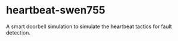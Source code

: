 # heartbeat-swen755
A smart doorbell simulation to simulate the heartbeat tactics for fault detection.
